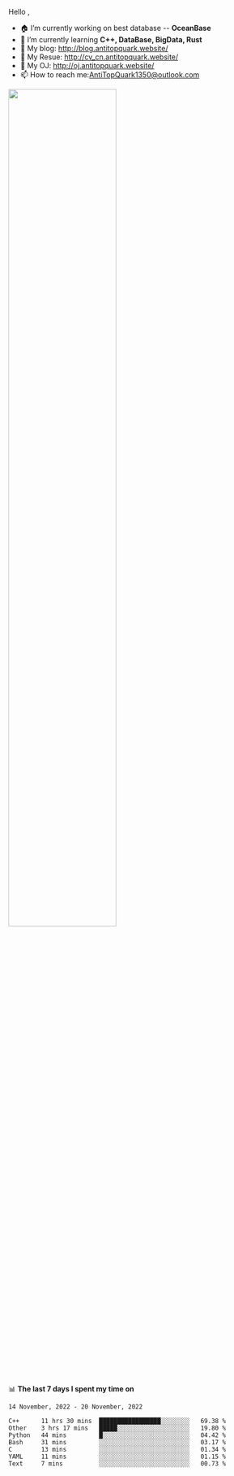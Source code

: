 
Hello , 

- 🏠 I’m currently working on best database -- **OceanBase**
- 🌱 I’m currently learning **C++, DataBase, BigData, Rust**
- 🔭 My blog:   http://blog.antitopquark.website/ 
- 👦 My Resue:  http://cv_cn.antitopquark.website/
- 🚉 My OJ:     http://oj.antitopquark.website/
- 📫 How to reach me:AntiTopQuark1350@outlook.com


<img width="65%" src="https://github-readme-stats.vercel.app/api?username=AntiTopQuark&show_icons=true&count_private=true&hide=prs&theme=default_repocard">


📊 **The last 7 days I spent my time on** 

<!--START_SECTION:waka-->
```text
14 November, 2022 - 20 November, 2022

C++      11 hrs 30 mins  █████████████████░░░░░░░░   69.38 % 
Other    3 hrs 17 mins   █████░░░░░░░░░░░░░░░░░░░░   19.80 % 
Python   44 mins         █░░░░░░░░░░░░░░░░░░░░░░░░   04.42 % 
Bash     31 mins         ░░░░░░░░░░░░░░░░░░░░░░░░░   03.17 % 
C        13 mins         ░░░░░░░░░░░░░░░░░░░░░░░░░   01.34 % 
YAML     11 mins         ░░░░░░░░░░░░░░░░░░░░░░░░░   01.15 % 
Text     7 mins          ░░░░░░░░░░░░░░░░░░░░░░░░░   00.73 %
```
<!--END_SECTION:waka-->


